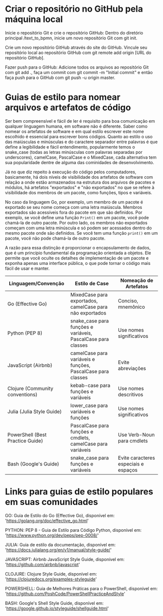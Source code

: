 # Criar o repositório no GitHub pela máquina local

Inicie o repositório Git e crie o repositório GitHub: 
    Dentro do diretório principal /text_to_bpmn, inicie um novo repositório Git com git init. 

Crie um novo repositório GitHub através do site do GitHub. 
    Vincule seu repositório local ao repositório GitHub com git remote add origin [URL do repositório GitHub].

Fazer push para o GitHub: 
    Adicione todos os arquivos ao repositório Git com git add ., faça um commit com git commit -m "Initial commit" e então faça push para o GitHub com git push -u origin master.


# Guias de estilo para nomear arquivos e artefatos de código

Ser bem compreensível e fácil de ler é requisito para boa comunicação em qualquer linguagem humana, em software não é diferente. Saber como nomear os artefatos de software e em qual estilo escrever este nome escolhido é essencial para escrever bons códigos. Quanto ao estilo o uso das maiúsculas e minúsculas e do caractere separador entre palavras é que define a legibilidade e fácil entendimento, popularmente temos o snake_case (todas as letras minúsculas com palavras separadas por underscores), camelCase, PascalCase e o MixedCase, cada alternativa tem sua popularidade dentre de alguma das cominidades de desenvolvimento.

Já no que diz repeito à execução do código pelos computadores, basicamente, há dois níveis de visibilidade dos artefatos de software com relação a onde estão armazenados na estrutura dos arquivos de pacotes e módulos, há artefatos "exportados" e "não exportados" no que se refere à visibilidade dos membros de um pacote, como funções, tipos e variáveis. 

No caso da linguagem Go, por exemplo, um membro de um pacote é exportado se seu nome começa com uma letra maiúscula. Membros exportados são acessíveis fora do pacote em que são definidos. Por exemplo, se você define uma função `Print()` em um pacote, você pode chamá-la de outro pacote. Por outro lado, os membros não exportados começam com uma letra minúscula e só podem ser acessados dentro do mesmo pacote onde são definidos. Se você tem uma função `print()` em um pacote, você não pode chamá-la de outro pacote.

A razão para essa distinção é proporcionar o encapsulamento de dados, que é um princípio fundamental da programação orientada a objetos. Ele permite que você oculte os detalhes de implementação de um pacote e exponha apenas uma interface pública, o que pode tornar o código mais fácil de usar e manter.

| Linguagem/Convenção     | Estilo de Case                                                     | Nomeação de Artefatos |
|-------------------------|-------------------------------------------------------------------|-----------------------|
| Go (Effective Go)       | MixedCase para exportados, camelCase para não exportados            | Conciso, mnemônico    |
| Python (PEP 8)          | snake_case para funções e variáveis, PascalCase para classes        | Use nomes significativos |
| JavaScript (Airbnb)     | camelCase para variáveis e funções, PascalCase para classes         | Evite abreviações     |
| Clojure (Community conventions) | kebab-case para funções e variáveis                            | Use nomes descritivos |
| Julia (Julia Style Guide)       | lower_case para variáveis e funções                           | Use nomes significativos |
| PowerShell (Best Practice Guide) | PascalCase para funções e cmdlets, camelCase para variáveis | Use Verb-Noun para cmdlets |
| Bash (Google's Guide)   | snake_case para funções e variáveis                                 | Evite caracteres especiais e espaços |


# Links para guias de estilo populares em suas comunidades

GO: Guia de Estilo do Go (Effective Go), disponível em: 
    'https://golang.org/doc/effective_go.html'

PYTHON: PEP 8 - Guia de Estilo para Código Python, disponível em: 
    'https://www.python.org/dev/peps/pep-0008/'

JULIA: Guia de estilo da documentação, disponível em:
    'https://docs.julialang.org/en/v1/manual/style-guide/'

JAVASCRIPT: Airbnb JavaScript Style Guide, disponível em: 
    'https://github.com/airbnb/javascript'

CLOJURE: Clojure Style Guide, disponível em: 
    'https://clojuredocs.org/examples-styleguide'

POWERSHELL: Guia de Melhores Práticas para o PowerShell, disponível em: 
    'https://github.com/PoshCode/PowerShellPracticeAndStyle'

BASH: Google's Shell Style Guide, disponível em:
    'https://google.github.io/styleguide/shellguide.html'